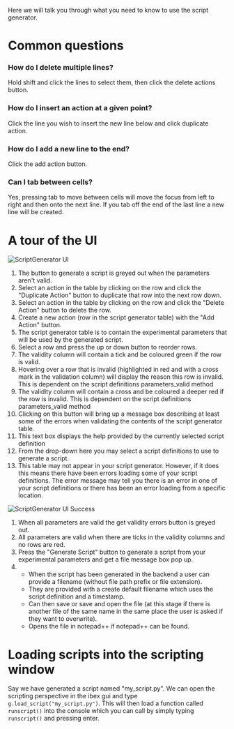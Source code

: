 Here we will talk you through what you need to know to use the script generator.

# Common questions

### How do I delete multiple lines?

Hold shift and click the lines to select them, then click the delete actions button.

### How do I insert an action at a given point?

Click the line you wish to insert the new line below and click duplicate action.

### How do I add a new line to the end?

Click the add action button.

### Can I tab between cells?

Yes, pressing tab to move between cells will move the focus from left to right and then onto the next line. If you tab off the end of the last line a new line will be created. 

# A tour of the UI

![ScriptGenerator UI](https://raw.githubusercontent.com/wiki/ISISComputingGroup/ibex_user_manual/UI.JPG)

1. The button to generate a script is greyed out when the parameters aren't valid.
2. Select an action in the table by clicking on the row and click the "Duplicate Action" button to duplicate that row into the next row down.
3. Select an action in the table by clicking on the row and click the "Delete Action" button to delete the row.
4. Create a new action (row in the script generator table) with the "Add Action" button.
5. The script generator table is to contain the experimental parameters that will be used by the generated script.
6. Select a row and press the up or down button to reorder rows.
7. The validity column will contain a tick and be coloured green if the row is valid.
8. Hovering over a row that is invalid (highlighted in red and with a cross mark in the validation column) will display the reason this row is invalid.  This is dependent on the script definitions parameters_valid method
9. The validity column will contain a cross and be coloured a deeper red if the row is invalid.  This is dependent on the script definitions parameters_valid method
10. Clicking on this button will bring up a message box describing at least some of the errors when validating the contents of the script generator table.
11. This text box displays the help provided by the currently selected script definition
12. From the drop-down here you may select a script definitions to use to generate a script.
13. This table may not appear in your script generator. However, if it does this means there have been errors loading some of your script definitions. The error message may tell you there is an error in one of your script definitions or there has been an error loading from a specific location.





![ScriptGenerator UI Success](https://raw.githubusercontent.com/wiki/ISISComputingGroup/ibex_user_manual/UIScriptGenGenerated.JPG)
1. When all parameters are valid the get validity errors button is greyed out.
2. All parameters are valid when there are ticks in the validity columns and no rows are red.
3. Press the "Generate Script" button to generate a script from your experimental parameters and get a file message box pop up.
4. - When the script has been generated in the backend a user can provide a filename (without file path prefix or file extension).
    - They are provided with a create default filename which uses the script definition and a timestamp.
    - Can then save or save and open the file (at this stage if there is another file of the same name in the same place the user is asked if they want to overwrite).
    - Opens the file in notepad++ if notepad++ can be found.


# Loading scripts into the scripting window

Say we have generated a script named "my_script.py". We can open the scripting perspective in the ibex gui and type `g.load_script("my_script.py")`. This will then load a function called `runscript()` into the console which you can call by simply typing `runscript()` and pressing enter.